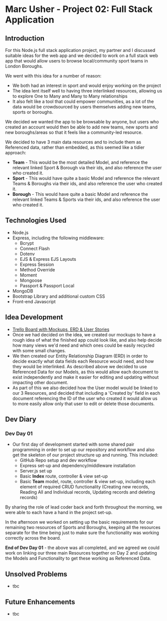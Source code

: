 # Marc Usher - Project 02: Full Stack Application

## Introduction
For this Node.js full stack application project, my partner and I discussed suitable ideas for the web app and we decided to work on a full stack web app that would allow users to browse local/community sport teams in London Boroughs.

We went with this idea for a number of reason:

* We both had an interest in sport and would enjoy working on the project
* The idea lent itself well to having three interlinked resources, allowing us to explore One to Many and Many to Many relationships
* It also felt like a tool that could empower communities, as a lot of the data would be crowdsourced by users themselves adding new teams, sports or boroughs.

We decided we wanted the app to be browsable by anyone, but users who created an account would then be able to add new teams, new sports and new boroughs/areas so that it feels like a community-led resource.

We decided to have 3 main data resources and to include them as Referenced data, rather than embedded, as this seemed like a tidier approach:

- **Team** - This would be the most detailed Model, and reference the relevant linked Sport & Borough via their ids, and also reference the user who created it.
- **Sport** - This would have quite a basic Model and reference the relevant 
Teams & Boroughs via their ids, and also reference the user who created it.
- **Borough** - This would have quite a basic Model and reference the relevant linked Teams & Sports via their ids, and also reference the user who created it.


## Technologies Used
* Node.js
* Express, including the following middleware:
    * Bcrypt
    * Connect Flash
    * Dotenv
    * EJS & Express EJS Layouts
    * Express Session
    * Method Override
    * Moment
    * Mongoose
    * Passport & Passport Local
* MongoDB
* Bootstrap Library and additional custom CSS
* Front-end Javascript

## Idea Development
* [Trello Board with Mockups, ERD & User Stories](https://trello.com/b/0jRY5sv5/ga-project-2-marc-richard)
* Once we had decided on the idea, we created our mockups to have a rough idea of what the finished app could look like, and also help decide how many views we'd need and which ones could be easily recycled with some small changes.
* We then created our Entity Relationship Diagram (ERD) in order to decide exactly what data fields each Resource would need, and how they would be interlinked. As described above we decided to use Referenced Data for our Models, as this would allow each document to exist independently and make it easier for editing and updating without impacting other document.
* As part of this we also decided how the User model would be linked to our 3 Resources, and decided that including a 'Created by' field in each document referencing the ID of the user who created it would allow us to more easily allow only that user to edit or delete those documents.

## Dev Diary

### Dev Day 01
* Our first day of development started with some shared pair programming in order to set up our repository and workflow and also get the skeleton of our project structure up and running. This included:
    * GitHub Repo setup and dev workflow
    * Express set-up and dependency/middleware installation
    * Server.js set up
    * Basic **Index** route, controller & view set-up
    * Basic **Team** model, route, controller & view set-up, including each element of required CRUD functionality (Creating new records, Reading All and Individual records, Updating records and deleting records)

By sharing the role of lead coder back and forth throughout the morning, we were able to each have a hand in the project set-up.

In the afternoon we worked on setting up the basic requirements for our remaining two resources of Sports and Boroughs, keeping all the resources separate for the time being just to make sure the functionality was working correctly across the board.

**End of Dev Day 01** - the above was all completed, and we agreed we could work on linking our three main Resources together on Day 2 and updating the Models and Functionality to get these working as Referenced Data.

## Unsolved Problems
* tbc

## Future Enhancements
* tbc